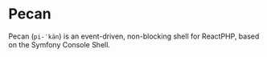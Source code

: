 Pecan
=====

Pecan (`pi-ˈkän`) is an event-driven, non-blocking shell for ReactPHP, based on the Symfony Console Shell.
